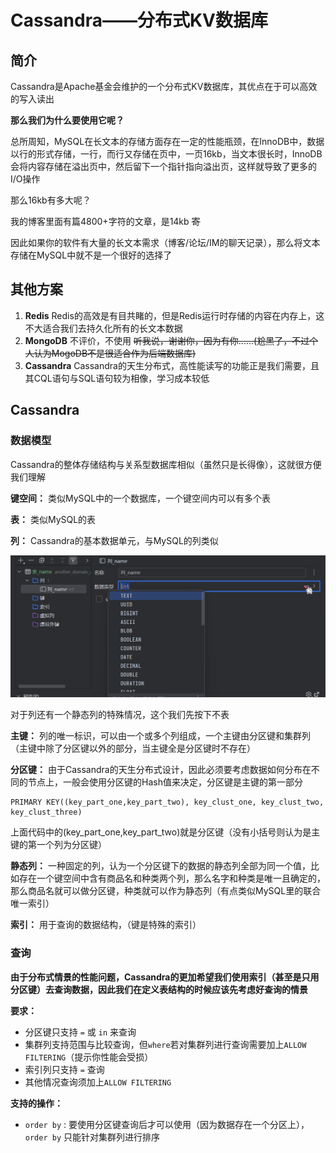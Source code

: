 # Cassandra——分布式KV数据库

## 简介

Cassandra是Apache基金会维护的一个分布式KV数据库，其优点在于可以高效的写入读出

**那么我们为什么要使用它呢？**

总所周知，MySQL在长文本的存储方面存在一定的性能瓶颈，在InnoDB中，数据以行的形式存储，一行，而行又存储在页中，一页16kb，当文本很长时，InnoDB会将内容存储在溢出页中，然后留下一个指针指向溢出页，这样就导致了更多的I/O操作

那么16kb有多大呢？

我的博客里面有篇4800+字符的文章，是14kb ~~寄~~

因此如果你的软件有大量的长文本需求（博客/论坛/IM的聊天记录），那么将文本存储在MySQL中就不是一个很好的选择了

## 其他方案


1. **Redis**
   Redis的高效是有目共睹的，但是Redis运行时存储的内容在内存上，这不大适合我们去持久化所有的长文本数据
2. **MongoDB**
   不评价，不使用
   ~~听我说，谢谢你，因为有你......(尬黑了，不过个人认为MogoDB不是很适合作为后端数据库)~~
3. **Cassandra**
   Cassandra的天生分布式，高性能读写的功能正是我们需要，且其CQL语句与SQL语句较为相像，学习成本较低

## Cassandra

### 数据模型

Cassandra的整体存储结构与关系型数据库相似（虽然只是长得像），这就很方便我们理解

**键空间：** 类似MySQL中的一个数据库，一个键空间内可以有多个表

**表：** 类似MySQL的表

**列：** Cassandra的基本数据单元，与MySQL的列类似

![image.png](https://raw.githubusercontent.com/CoteNite/Blog_img/master/blogImg/20250422033941.png)

对于列还有一个静态列的特殊情况，这个我们先按下不表

**主键：** 列的唯一标识，可以由一个或多个列组成，一个主键由分区键和集群列（主键中除了分区键以外的部分，当主键全是分区键时不存在）

**分区键：** 由于Cassandra的天生分布式设计，因此必须要考虑数据如何分布在不同的节点上，一般会使用分区键的Hash值来决定，分区键是主键的第一部分

```cql
PRIMARY KEY((key_part_one,key_part_two), key_clust_one, key_clust_two, key_clust_three) 
```

上面代码中的(key_part_one,key_part_two)就是分区键（没有小括号则认为是主键的第一个列为分区键）

**静态列：** 一种固定的列，认为一个分区键下的数据的静态列全部为同一个值，比如存在一个键空间中含有商品名和种类两个列，那么名字和种类是唯一且确定的，那么商品名就可以做分区键，种类就可以作为静态列（有点类似MySQL里的联合唯一索引）

**索引：** 用于查询的数据结构，（键是特殊的索引）

### 查询

**由于分布式情景的性能问题，Cassandra的更加希望我们使用索引（甚至是只用分区键）去查询数据，因此我们在定义表结构的时候应该先考虑好查询的情景**

**要求：**

* 分区键只支持 `=` 或 `in` 来查询
* 集群列支持范围与比较查询，但`where`若对集群列进行查询需要加上`ALLOW FILTERING`（提示你性能会受损）
* 索引列只支持 `=` 查询
* 其他情况查询须加上`ALLOW FILTERING`

**支持的操作：**

* `order by` : 要使用分区键查询后才可以使用（因为数据存在一个分区上），`order by` 只能针对集群列进行排序



